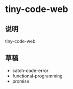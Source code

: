# tiny-code-web

## 说明

tiny-code-web

## 草稿

- catch-code-error
- functional-programming
- promise
